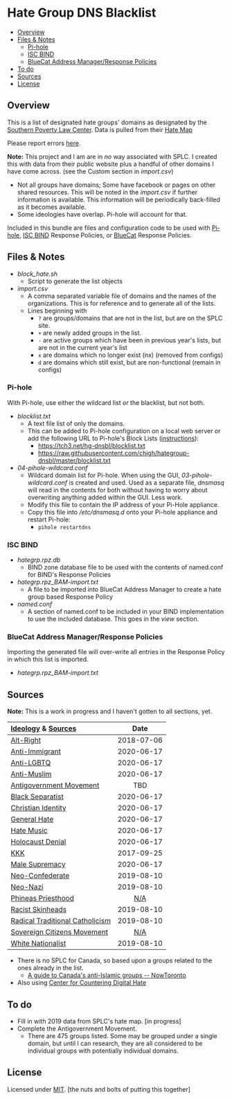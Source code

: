 # Hate Group DNS Blacklist

- [Overview](#overview)
- [Files & Notes](#files--notes)
	- [Pi-hole](#pi-hole)
	- [ISC BIND](#isc-bind)
	- [BlueCat Address Manager/Response Policies](#bluecat-address-managerresponse-policies)
- [To do](#to-do)
- [Sources](#sources)
- [License](#license)

## Overview
This is a list of designated hate groups' domains as designated by the [Southern Poverty Law Center](http://splcenter.org). Data is pulled from their [Hate Map](https://splcenter.org/hate-map)

Please report errors [here](https://github.com/chigh/hategroup-dnsbl/issues).

**Note:** This project and I am are in *no* way associated with SPLC. I created this with data from their public website plus a handful of other domains I have come across. (see the Custom section in *import.csv*)

- Not all groups have domains; Some have facebook or pages on other shared resources. This will be noted in the *import.csv* if further information is available. This information will be periodically back-filled as it becomes available.
- Some ideologies have overlap. Pi-hole will account for that. 

Included in this bundle are files and configuration code to be used with [Pi-hole](https://pi-hole.net), [ISC BIND](https://isc.org) Response Policies, or [BlueCat](https://bluecatnetworks.com) Response Policies.

## Files & Notes 
- *block_hate.sh*
	- Script to generate the list objects
- *import.csv*
	- A comma separated variable file of domains and the names of the organizations. This is for reference and to generate all of the lists.
    - Lines beginning with 
        - `?` are groups/domains that are not in the list, but are on the SPLC site.
        - `+` are newly added groups in the list.
        - `-` are active groups which have been in previous year's lists, but are not in the current year's list
        - `x` are domains which no longer exist (nx) (removed from configs)
        - `d` are domains which still exist, but are non-functional (remain in configs)

### Pi-hole
With Pi-hole, use either the wildcard list or the blacklist, but not both. 

- *blocklist.txt*
	- A text file list of only the domains.
	- This can be added to Pi-hole configuration on a local web server or add the following URL to Pi-hole's Block Lists ([instructions](https://github.com/pi-hole/pi-hole/wiki/Customising-sources-for-ad-lists)):
		- https://tch3.net/hg-dnsbl/blocklist.txt
		- https://raw.githubusercontent.com/chigh/hategroup-dnsbl/master/blocklist.txt
- *04-pihole-wildcard.conf*
	- Wildcard domain list for Pi-hole. When using the GUI, *03-pihole-wildcard.conf* is created and used. Used as a separate file, *dnsmasq* will read in the contents for both without having to worry about overwriting anything added within the GUI. Less work.
    - Modify this file to contain the IP address of your Pi-Hole appliance.
	- Copy this file into */etc/dnsmasq.d* onto your Pi-hole appliance and restart Pi-hole: 
		- `pihole restartdns`

### ISC BIND
- *hategrp.rpz.db*
	- BIND zone database file to be used with the contents of named.conf for BIND's Response Policies
- *hategrp.rpz_BAM-import.txt*
	- A file to be imported into BlueCat Address Manager to create a hate group based Response Policy
- *named.conf*
	- A section of named.conf to be included in your BIND implementation to use the included database. This goes in the *view* section.

### BlueCat Address Manager/Response Policies
Importing the generated file will over-write all entries in the Response Policy in which this list is imported.

- *hategrp.rpz_BAM-import.txt*

## Sources 

**Note:** This is a work in progress and I haven't gotten to all sections, yet.

| [Ideology] & [Sources]            | Date     |
| :--                               | :--:     |
| [Alt-Right]                       |2018-07-06|
| [Anti-Immigrant]                  |2020-06-17|
| [Anti-LGBTQ]                      |2020-06-17|
| [Anti-Muslim]                     |2020-06-17|
| [Antigovernment Movement]         |TBD|
| [Black Separatist]  		        |2020-06-17|
| [Christian Identity] 		        |2020-06-17|
| [General Hate]                    |2020-06-17|
| [Hate Music]                      |2020-06-17|
| [Holocaust Denial]                |2020-06-17|
| [KKK]                             |2017-09-25|
| [Male Supremacy]                  |2020-06-17|
| [Neo-Confederate]                 |2019-08-10|
| [Neo-Nazi]                        |2019-08-10|
| [Phineas Priesthood]              |[N/A]|
| [Racist Skinheads]                |2019-08-10|
| [Radical Traditional Catholicism] |2019-08-10|
| [Sovereign Citizens Movement]     |[N/A]|
| [White Nationalist]               |2019-08-10|

- There is no SPLC for Canada, so based upon a groups related to the ones already in the list.
	- [A guide to Canada's anti-Islamic groups -- NowToronto](https://nowtoronto.com/news/canada-islamophobic-groups/)
- Also using [Center for Countering Digital Hate](https://counterhate.co.uk)


## To do

- Fill in with 2019 data from SPLC's hate map. [in progress]
- Complete the Antigovernment Movement.
	- There are 475 groups listed. Some may be grouped under a single domain, but until I can research, they are all considered to be individual groups with potentially individual domains.

## License
Licensed under [MIT](https://raw.githubusercontent.com/chigh/hategroup-dnsbl/master/LICENSE.md).
[the nuts and bolts of putting this together]

[N/A]:  # "No specific groups are listed or found for this ideology."
[next]: # "This is next on the list to be done."
[sources]: https://www.splcenter.org/fighting-hate
[ideology]: https://www.splcenter.org/fighting-hate/extremist-files/ideology
[alt-right]: https://www.splcenter.org/fighting-hate/extremist-files/ideology/alt-right
[anti-immigrant]: https://www.splcenter.org/fighting-hate/extremist-files/ideology/anti-immigrant
[anti-lgbtq]: https://www.splcenter.org/fighting-hate/extremist-files/ideology/anti-lgbt
[anti-muslim]: https://www.splcenter.org/fighting-hate/extremist-files/ideology/anti-muslim
[antigovernment movement]: https://www.splcenter.org/fighting-hate/extremist-files/ideology/antigovernment
[black separatist]: https://www.splcenter.org/fighting-hate/extremist-files/ideology/black-separatist
[christian identity]: https://www.splcenter.org/fighting-hate/extremist-files/ideology/christian-identity
[general hate]: https://www.splcenter.org/fighting-hate/extremist-files/ideology/general-hate
[hate music]: https://www.splcenter.org/fighting-hate/extremist-files/ideology/hate-music
[holocaust denial]: https://www.splcenter.org/fighting-hate/extremist-files/ideology/holocaust-denial
[kkk]: https://www.splcenter.org/fighting-hate/extremist-files/ideology/ku-klux-klan
[male supremacy]: https://www.splcenter.org/fighting-hate/extremist-files/ideology/male-supremacy
[neo-confederate]: https://www.splcenter.org/fighting-hate/extremist-files/ideology/neo-confederate
[neo-nazi]: https://www.splcenter.org/fighting-hate/extremist-files/ideology/neo-nazi
[phineas priesthood]: https://www.splcenter.org/fighting-hate/extremist-files/ideology/phineas-priesthood
[racist skinheads]: https://www.splcenter.org/fighting-hate/extremist-files/ideology/racist-skinhead
[radical traditional catholicism]: https://www.splcenter.org/fighting-hate/extremist-files/ideology/radical-traditional-catholicism
[sovereign citizens movement]: https://www.splcenter.org/fighting-hate/extremist-files/ideology/sovereign-citizens-movement
[white nationalist]: https://www.splcenter.org/fighting-hate/extremist-files/ideology/white-nationalist


